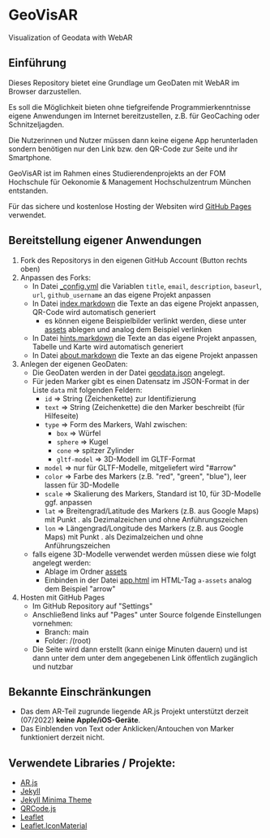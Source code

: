 # GeoVisAR
Visualization of Geodata with WebAR

## Einführung
Dieses Repository bietet eine Grundlage um GeoDaten mit WebAR im Browser darzustellen.

Es soll die Möglichkeit bieten ohne tiefgreifende Programmierkenntnisse eigene Anwendungen im Internet bereitzustellen, z.B. für GeoCaching oder Schnitzeljagden.

Die Nutzerinnen und Nutzer müssen dann keine eigene App herunterladen sondern benötigen nur den Link bzw. den QR-Code zur Seite und ihr Smartphone.

GeoVisAR ist im Rahmen eines Studierendenprojekts an der FOM Hochschule für Oekonomie & Management Hochschulzentrum München entstanden.

Für das sichere und kostenlose Hosting der Websiten wird [GitHub Pages](https://pages.github.com/) verwendet.
## Bereitstellung eigener Anwendungen

1. Fork des Repositorys in den eigenen GitHub Account (Button rechts oben)
2. Anpassen des Forks:
    - In Datei [_config.yml](_config.yml) die Variablen `title`, `email`, `description`, `baseurl`, `url`, `github_username` an das eigene Projekt anpassen
    - In Datei [index.markdown](index.markdown) die Texte an das eigene Projekt anpassen, QR-Code wird automatisch generiert
        - es können eigene Beispielbilder verlinkt werden, diese unter [assets](assets/) ablegen und analog dem Beispiel verlinken
    - In Datei [hints.markdown](hints.markdown) die Texte an das eigene Projekt anpassen, Tabelle und Karte wird automatisch generiert
    - In Datei [about.markdown](about.markdown) die Texte an das eigene Projekt anpassen
3. Anlegen der eigenen GeoDaten:
    - Die GeoDaten werden in der Datei [geodata.json](assets/geodata.json) angelegt.
    - Für jeden Marker gibt es einen Datensatz im JSON-Format in der Liste `data` mit folgenden Feldern:
        - `id` => String (Zeichenkette) zur Identifizierung
        - `text` => String (Zeichenkette) die den Marker beschreibt (für Hilfeseite)
        - `type` => Form des Markers, Wahl zwischen:
            - `box` => Würfel
            - `sphere` => Kugel
            - `cone` => spitzer Zylinder
            - `gltf-model` => 3D-Modell im GLTF-Format
        - `model` => nur für GLTF-Modelle, mitgeliefert wird "#arrow"
        - `color` => Farbe des Markers (z.B. "red", "green", "blue"), leer lassen für 3D-Modelle
        - `scale` => Skalierung des Markers, Standard ist 10, für 3D-Modelle ggf. anpassen
        - `lat` => Breitengrad/Latitude des Markers (z.B. aus Google Maps) mit Punkt . als Dezimalzeichen und ohne Anführungszeichen
        - `lon` => Längengrad/Longitude des Markers (z.B. aus Google Maps) mit Punkt . als Dezimalzeichen und ohne Anführungszeichen
    - falls eigene 3D-Modelle verwendet werden müssen diese wie folgt angelegt werden:
        - Ablage im Ordner [assets](assets/)
        - Einbinden in der Datei [app.html](app.html) im HTML-Tag `a-assets` analog dem Beispiel "arrow"
4. Hosten mit GitHub Pages
    - Im GitHub Repository auf "Settings"
    - Anschließend links auf "Pages" unter Source folgende Einstellungen vornehmen:
        - Branch: main
        - Folder: /(root)
    - Die Seite wird dann erstellt (kann einige Minuten dauern) und ist dann unter dem unter dem angegebenen Link öffentlich zugänglich und nutzbar

## Bekannte Einschränkungen

- Das dem AR-Teil zugrunde liegende AR.js Projekt unterstützt derzeit (07/2022) **keine Apple/iOS-Geräte**.
- Das Einblenden von Text oder Anklicken/Antouchen von Marker funktioniert derzeit nicht.

## Verwendete Libraries / Projekte:
- [AR.js](https://github.com/AR-js-org/AR.js)
- [Jekyll](https://github.com/jekyll/jekyll)
- [Jekyll Minima Theme](https://github.com/jekyll/minima)
- [QRCode.js](https://github.com/davidshimjs/qrcodejs)
- [Leaflet](https://github.com/Leaflet/Leaflet)
- [Leaflet.IconMaterial](https://github.com/ilyankou/Leaflet.IconMaterial)